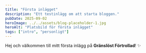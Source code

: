 ```yaml
---
title: "Första inlägget"
description: "Ett testinlägg om att starta bloggen."
pubDate: 2025-09-02
heroImage: ../../assets/blog-placeholder-1.jpg
heroAlt: "Platsbild för första inlägget"
tags: ["intro", "personligt"]
---
```


Hej och välkommen till mitt första inlägg på **Gränslöst Förtrollad**! ✨
